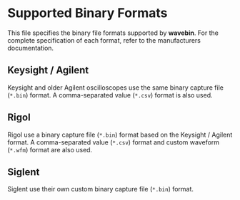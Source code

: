 # Supported Binary Formats

This file specifies the binary file formats supported by **wavebin**. For the complete specification of each format, refer to the manufacturers documentation.

## Keysight / Agilent
Keysight and older Agilent oscilloscopes use the same binary capture file (`*.bin`) format.
A comma-separated value (`*.csv`) format is also used.


## Rigol
Rigol use a binary capture file (`*.bin`) format based on the Keysight / Agilent format.
A comma-separated value (`*.csv`) format and custom waveform (`*.wfm`) format are also used.


## Siglent
Siglent use their own custom binary capture file (`*.bin`) format.
